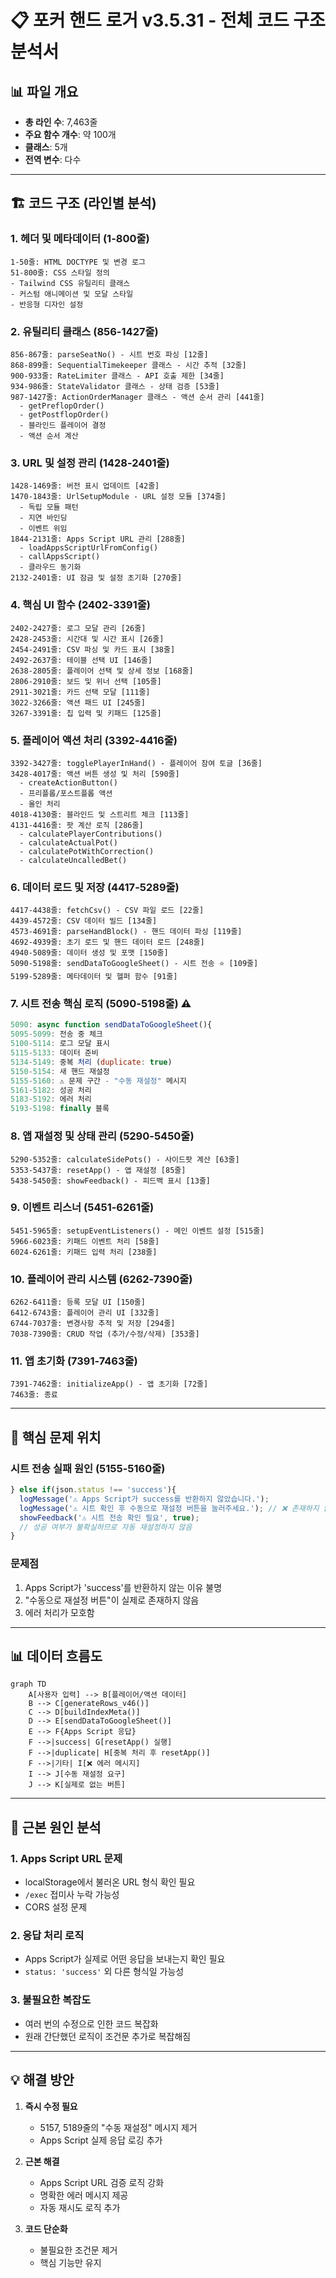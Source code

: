 # 📋 포커 핸드 로거 v3.5.31 - 전체 코드 구조 분석서

## 📊 파일 개요
- **총 라인 수**: 7,463줄
- **주요 함수 개수**: 약 100개
- **클래스**: 5개
- **전역 변수**: 다수

---

## 🏗️ 코드 구조 (라인별 분석)

### 1. **헤더 및 메타데이터** (1-800줄)
```
1-50줄: HTML DOCTYPE 및 변경 로그
51-800줄: CSS 스타일 정의
- Tailwind CSS 유틸리티 클래스
- 커스텀 애니메이션 및 모달 스타일
- 반응형 디자인 설정
```

### 2. **유틸리티 클래스** (856-1427줄)
```
856-867줄: parseSeatNo() - 시트 번호 파싱 [12줄]
868-899줄: SequentialTimekeeper 클래스 - 시간 추적 [32줄]
900-933줄: RateLimiter 클래스 - API 호출 제한 [34줄]
934-986줄: StateValidator 클래스 - 상태 검증 [53줄]
987-1427줄: ActionOrderManager 클래스 - 액션 순서 관리 [441줄]
  - getPreflopOrder()
  - getPostflopOrder()
  - 블라인드 플레이어 결정
  - 액션 순서 계산
```

### 3. **URL 및 설정 관리** (1428-2401줄)
```
1428-1469줄: 버전 표시 업데이트 [42줄]
1470-1843줄: UrlSetupModule - URL 설정 모듈 [374줄]
  - 독립 모듈 패턴
  - 지연 바인딩
  - 이벤트 위임
1844-2131줄: Apps Script URL 관리 [288줄]
  - loadAppsScriptUrlFromConfig()
  - callAppsScript()
  - 클라우드 동기화
2132-2401줄: UI 잠금 및 설정 초기화 [270줄]
```

### 4. **핵심 UI 함수** (2402-3391줄)
```
2402-2427줄: 로그 모달 관리 [26줄]
2428-2453줄: 시간대 및 시간 표시 [26줄]
2454-2491줄: CSV 파싱 및 카드 표시 [38줄]
2492-2637줄: 테이블 선택 UI [146줄]
2638-2805줄: 플레이어 선택 및 상세 정보 [168줄]
2806-2910줄: 보드 및 위너 선택 [105줄]
2911-3021줄: 카드 선택 모달 [111줄]
3022-3266줄: 액션 패드 UI [245줄]
3267-3391줄: 칩 입력 및 키패드 [125줄]
```

### 5. **플레이어 액션 처리** (3392-4416줄)
```
3392-3427줄: togglePlayerInHand() - 플레이어 참여 토글 [36줄]
3428-4017줄: 액션 버튼 생성 및 처리 [590줄]
  - createActionButton()
  - 프리플롭/포스트플롭 액션
  - 올인 처리
4018-4130줄: 블라인드 및 스트리트 체크 [113줄]
4131-4416줄: 팟 계산 로직 [286줄]
  - calculatePlayerContributions()
  - calculateActualPot()
  - calculatePotWithCorrection()
  - calculateUncalledBet()
```

### 6. **데이터 로드 및 저장** (4417-5289줄)
```
4417-4438줄: fetchCsv() - CSV 파일 로드 [22줄]
4439-4572줄: CSV 데이터 빌드 [134줄]
4573-4691줄: parseHandBlock() - 핸드 데이터 파싱 [119줄]
4692-4939줄: 초기 로드 및 핸드 데이터 로드 [248줄]
4940-5089줄: 데이터 생성 및 포맷 [150줄]
5090-5198줄: sendDataToGoogleSheet() - 시트 전송 ⭐ [109줄]
5199-5289줄: 메타데이터 및 헬퍼 함수 [91줄]
```

### 7. **시트 전송 핵심 로직** (5090-5198줄) ⚠️
```javascript
5090: async function sendDataToGoogleSheet(){
5095-5099: 전송 중 체크
5100-5114: 로그 모달 표시
5115-5133: 데이터 준비
5134-5149: 중복 처리 (duplicate: true)
5150-5154: 새 핸드 재설정
5155-5160: ⚠️ 문제 구간 - "수동 재설정" 메시지
5161-5182: 성공 처리
5183-5192: 에러 처리
5193-5198: finally 블록
```

### 8. **앱 재설정 및 상태 관리** (5290-5450줄)
```
5290-5352줄: calculateSidePots() - 사이드팟 계산 [63줄]
5353-5437줄: resetApp() - 앱 재설정 [85줄]
5438-5450줄: showFeedback() - 피드백 표시 [13줄]
```

### 9. **이벤트 리스너** (5451-6261줄)
```
5451-5965줄: setupEventListeners() - 메인 이벤트 설정 [515줄]
5966-6023줄: 키패드 이벤트 처리 [58줄]
6024-6261줄: 키패드 입력 처리 [238줄]
```

### 10. **플레이어 관리 시스템** (6262-7390줄)
```
6262-6411줄: 등록 모달 UI [150줄]
6412-6743줄: 플레이어 관리 UI [332줄]
6744-7037줄: 변경사항 추적 및 저장 [294줄]
7038-7390줄: CRUD 작업 (추가/수정/삭제) [353줄]
```

### 11. **앱 초기화** (7391-7463줄)
```
7391-7462줄: initializeApp() - 앱 초기화 [72줄]
7463줄: 종료
```

---

## 🔴 핵심 문제 위치

### **시트 전송 실패 원인 (5155-5160줄)**
```javascript
} else if(json.status !== 'success'){
  logMessage('⚠️ Apps Script가 success를 반환하지 않았습니다.');
  logMessage('⚠️ 시트 확인 후 수동으로 재설정 버튼을 눌러주세요.'); // ❌ 존재하지 않는 버튼
  showFeedback('⚠️ 시트 전송 확인 필요', true);
  // 성공 여부가 불확실하므로 자동 재설정하지 않음
}
```

### **문제점**
1. Apps Script가 'success'를 반환하지 않는 이유 불명
2. "수동으로 재설정 버튼"이 실제로 존재하지 않음
3. 에러 처리가 모호함

---

## 📊 데이터 흐름도

```mermaid
graph TD
    A[사용자 입력] --> B[플레이어/액션 데이터]
    B --> C[generateRows_v46()]
    C --> D[buildIndexMeta()]
    D --> E[sendDataToGoogleSheet()]
    E --> F{Apps Script 응답}
    F -->|success| G[resetApp() 실행]
    F -->|duplicate| H[중복 처리 후 resetApp()]
    F -->|기타| I[❌ 에러 메시지]
    I --> J[수동 재설정 요구]
    J --> K[실제로 없는 버튼]
```

---

## 🎯 근본 원인 분석

### **1. Apps Script URL 문제**
- localStorage에서 불러온 URL 형식 확인 필요
- `/exec` 접미사 누락 가능성
- CORS 설정 문제

### **2. 응답 처리 로직**
- Apps Script가 실제로 어떤 응답을 보내는지 확인 필요
- `status: 'success'` 외 다른 형식일 가능성

### **3. 불필요한 복잡도**
- 여러 번의 수정으로 인한 코드 복잡화
- 원래 간단했던 로직이 조건문 추가로 복잡해짐

---

## 💡 해결 방안

1. **즉시 수정 필요**
   - 5157, 5189줄의 "수동 재설정" 메시지 제거
   - Apps Script 실제 응답 로깅 추가

2. **근본 해결**
   - Apps Script URL 검증 로직 강화
   - 명확한 에러 메시지 제공
   - 자동 재시도 로직 추가

3. **코드 단순화**
   - 불필요한 조건문 제거
   - 핵심 기능만 유지